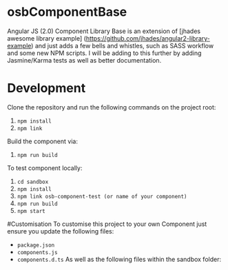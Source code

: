 # osbComponentBase

Angular JS (2.0) Component Library Base is an extension of [jhades awesome library example] (https://github.com/jhades/angular2-library-example) and just adds a few bells and whistles, such as SASS workflow and some new NPM scripts. I will be adding to this further by adding Jasmine/Karma tests as well as better documentation.

# Development
Clone the repository and run the following commands on the project root:

1. `npm install`
2. `npm link`

Build the component via:

1. `npm run build`

To test component locally:

1. `cd sandbox`
2. `npm install`
3. `npm link osb-component-test (or name of your component)`
4. `npm run build`
5. `npm start`

#Customisation
To customise this project to your own Component just ensure you update the following files:
- `package.json`
- `components.js`
- `components.d.ts`
As well as the following files within the sandbox folder:
